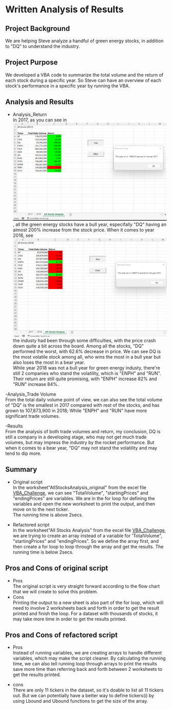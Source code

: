 # Written Analysis of Results

## Project Background
We are helping Steve analyze a handful of green energy stocks, in addition to "DQ" to understand the industry.

## Project Purpose
We developed a VBA code to summarize the total volume and the return of each stock during a specific year.
So Steve can have an overview of each stock's performance in a specific year by running the VBA.

## Analysis and Results
- Analysis_Return
<br> In 2017, as you can see in ![VBA_Challenge_2017](VBA_Challenge_2017.png), all the green energy stocks have a bull year, especifally "DQ" having an almost 200% increase from the stock price. When it comes to year 2018, see ![VBA_Challenge_2018](VBA_Challenge_2018.png) the industy had been through some difficulties, with the price crash down quite a bit across the board.  Among all the stocks, "DQ" performed the worst, with 62.6% decrease in price. We can see DQ is the most volatile stock among all, who wins the most in a bull year but also loses the most in a bear year.
<br> While year 2018 was not a bull year for green energy industy, there're still 2 companies who stand the volatility, which is "ENPH" and "RUN". Their return are still quite promising, with "ENPH" increase 82% and "RUN" increase 84%.

-Analysis_Trade Volume
<br> From the total daily volume point of view, we can also see the total volume of "DQ" is the smallest in 2017 compared with rest of the stocks, and has grown to 107,873,900 in 2018; While "ENPH" and "RUN" have more significant trade volumes. 

-Results
<br> From the analysis of both trade volumes and return, my conclusion, DQ is still a company in a developing stage, who may not get much trade volumes, but may impress the industry by the rocket performance. But when it comes to a bear year, "DQ" may not stand the volatility and may tend to dip more. 

## Summary
- Original script
<br> In the worksheet"AllStocksAnalysis_original" from the excel file [VBA_Challenge](https://github.com/Ilylsh/VBA_Project/blob/ad6636b938e9c9cbc3902fe6a2f3e82dbd468dfb/VBA_Challenge.xlsm.xlsm), we can see "TotalVolume", "startingPrices" and "endingPrices" are variables. We are in the for loop for defining the variables and open the new worksheet to print the output, and then move on to the next ticker.  
The running time is above 2secs.

- Refactored script
<br> In the worksheet"All Stocks Analysis" from the excel file [VBA_Challenge](https://github.com/Ilylsh/VBA_Project/blob/ad6636b938e9c9cbc3902fe6a2f3e82dbd468dfb/VBA_Challenge.xlsm.xlsm), we are trying to create an array instead of a variable for 'TotalVolume", "startingPrices" and "endingPrices". So we define the array first, and then create a for loop to loop through the array and get the results.
The running time is below 2secs.

## Pros and Cons of original script
- Pros
<br> The original script is very straight forward according to the flow chart that we will create to solve this problem. 
- Cons
<br> Printing the output to a new sheet is also part of the for loop, which will need to involve 2 worksheets back and forth in order to get the result printed and finish the loop. For a dataset with thousands of stocks, it may take more time in order to get the results printed.

## Pros and Cons of refactored script
- Pros
<br> Instead of running variables, we are creating arrays to handle different variables, which may make the script cleaner. By calculating the running time, we can also tell running loop through arrays to print the results save more time than referring back and forth between 2 worksheets to get the results printed.

- cons
<br> There are only 11 tickers in the dataset, so it's doable to list all 11 tickers out. But we can potentially have a better way to define tickers(i) by using Lbound and Ubound functions to get the size of the array.



